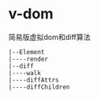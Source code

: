 # v-dom

简易版虚拟dom和diff算法

```
|--Element
|----render
|--diff
|----walk
|----diffAttrs
|----diffChildren
```

